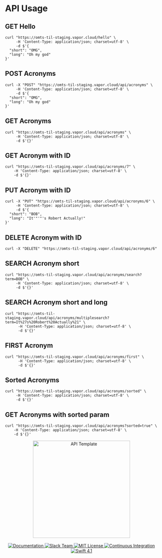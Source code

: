 # API Usage

## GET Hello
```
curl "https://omts-til-staging.vapor.cloud/hello" \
     -H 'Content-Type: application/json; charset=utf-8' \
     -d $'{
  "short": "OMG",
  "long": "Oh my god"
}'
```

## POST Acronyms
```
curl -X "POST" "https://omts-til-staging.vapor.cloud/api/acronyms" \
     -H 'Content-Type: application/json; charset=utf-8' \
     -d $'{
  "short": "OMG",
  "long": "Oh my god"
}'
```

## GET Acronyms
```
curl "https://omts-til-staging.vapor.cloud/api/acronyms" \
     -H 'Content-Type: application/json; charset=utf-8' \
     -d $'{}'
```
## GET Acronym with ID
```
curl "https://omts-til-staging.vapor.cloud/api/acronyms/7" \
    -H 'Content-Type: application/json; charset=utf-8' \
    -d $'{}'
```

## PUT Acronym with ID
```
curl -X "PUT" "https://omts-til-staging.vapor.cloud/api/acronyms/6" \
     -H 'Content-Type: application/json; charset=utf-8' \
     -d $'{
  "short": "BOB",
  "long": "It'"'"'s Robert Actually!"
}'
```

## DELETE Acronym with ID
```
curl -X "DELETE" "https://omts-til-staging.vapor.cloud/api/acronyms/6"
```

## SEARCH Acronym short
```
curl "https://omts-til-staging.vapor.cloud/api/acronyms/search?term=BOB" \
     -H 'Content-Type: application/json; charset=utf-8' \
     -d $'{}'
```

## SEARCH Acronym short and long
```
curl "https://omts-til-staging.vapor.cloud/api/acronyms/multiplesearch?term=It%27s%20Robert%20Actually%21" \
      -H 'Content-Type: application/json; charset=utf-8' \
      -d $'{}'
```

## FIRST Acronym
```
curl "https://omts-til-staging.vapor.cloud/api/acronyms/first" \
      -H 'Content-Type: application/json; charset=utf-8' \
      -d $'{}'
```
## Sorted Acronyms
```
curl "https://omts-til-staging.vapor.cloud/api/acronyms/sorted" \
     -H 'Content-Type: application/json; charset=utf-8' \
     -d $'{}'
```
## GET Acronyms with sorted param

```
curl "https://omts-til-staging.vapor.cloud/api/acronyms?sorted=true" \
    -H 'Content-Type: application/json; charset=utf-8' \
    -d $'{}'
```

<p align="center">
    <img src="https://user-images.githubusercontent.com/1342803/36623515-7293b4ec-18d3-11e8-85ab-4e2f8fb38fbd.png" width="320" alt="API Template">
    <br>
    <br>
    <a href="http://docs.vapor.codes/3.0/">
        <img src="http://img.shields.io/badge/read_the-docs-2196f3.svg" alt="Documentation">
    </a>
    <a href="http://vapor.team">
        <img src="http://vapor.team/badge.svg" alt="Slack Team">
    </a>
    <a href="LICENSE">
        <img src="http://img.shields.io/badge/license-MIT-brightgreen.svg" alt="MIT License">
    </a>
    <a href="https://circleci.com/gh/vapor/api-template">
        <img src="https://circleci.com/gh/vapor/api-template.svg?style=shield" alt="Continuous Integration">
    </a>
    <a href="https://swift.org">
        <img src="http://img.shields.io/badge/swift-4.1-brightgreen.svg" alt="Swift 4.1">
    </a>
</center>
